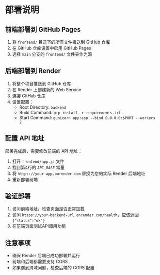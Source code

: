 # 部署说明

## 前端部署到 GitHub Pages

1. 将 `frontend/` 目录下的所有文件推送到 GitHub 仓库
2. 在 GitHub 仓库设置中启用 GitHub Pages
3. 选择 `main` 分支的 `frontend/` 文件夹作为源

## 后端部署到 Render

1. 将整个项目推送到 GitHub 仓库
2. 在 Render 上创建新的 Web Service
3. 连接 GitHub 仓库
4. 设置配置：
   - Root Directory: `backend`
   - Build Command: `pip install -r requirements.txt`
   - Start Command: `gunicorn app:app --bind 0.0.0.0:$PORT --workers 2`

## 配置 API 地址

部署完成后，需要修改前端的 API 地址：

1. 打开 `frontend/app.js` 文件
2. 找到第4行的 `API_BASE` 常量
3. 将 `https://your-app.onrender.com` 替换为您的实际 Render 后端地址
4. 重新部署前端

## 验证部署

1. 访问前端地址，检查页面是否正常加载
2. 访问 `https://your-backend-url.onrender.com/health`，应该返回 `{"status":"ok"}`
3. 在前端页面测试API调用功能

## 注意事项

- 确保 Render 后端已成功部署并运行
- 前端和后端都需要支持 CORS
- 如果遇到跨域问题，检查后端的 CORS 配置
